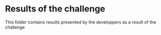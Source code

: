 # Results of the challenge

This folder contains results presented by the developpers as a result of the challenge
